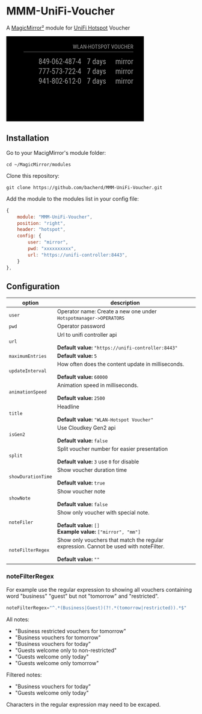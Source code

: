# MMM-UniFi-Voucher
A [MagicMirror²](https://magicmirror.builders) module for [UniFi Hotspot](https://unifi-network.ui.com/) Voucher

![Example](screenshot.jpg)

## Installation

Go to your MacigMirror's module folder:
````
cd ~/MagicMirror/modules
````

Clone this repository:
````
git clone https://github.com/bacherd/MMM-UniFi-Voucher.git
````
Add the module to the modules list in  your config file:

````javascript
{
    module: "MMM-UniFi-Voucher",
    position: "right",
    header: "hotspot",
    config: {
        user: "mirror",
        pwd: "xxxxxxxxxx",
        url: "https://unifi-controller:8443",
    }
},
````

## Configuration

|option              | description
|--------------------|------------
| `user`             | Operator name: Create a new one under `Hotspotmanager->OPERATORS`
| `pwd`              | Operator password
| `url`              | Url to unifi controller api <br><br> **Default value:** `"https://unifi-controller:8443"`
| `maximumEntries`   | **Default value:** `5`
| `updateInterval`   | How often does the content update in milliseconds. <br><br> **Default value:** `60000`
| `animationSpeed`   | Animation speed in milliseconds. <br><br> **Default value:** `2500`
| `title`            | Headline <br><br> **Default value:** `"WLAN-Hotspot Voucher"`
| `isGen2`           | Use Cloudkey Gen2 api <br><br> **Default value:** `false`
| `split`            | Split voucher number for easier presentation <br><br> **Default value:** `3` use `0` for disable      
| `showDurationTime` | Show voucher duration time <br><br> **Default value:** `true`
| `showNote`         | Show voucher note <br><br> **Default value:** `false`
| `noteFiler`        | Show only voucher with special note. <br><br> **Default value:** `[]`<br> **Example value:** `["mirror", "mm"]`
| `noteFilterRegex`  | Show only vouchers that match the regular expression. Cannot be used with noteFilter. <br><br> **Default value:** `""`

### noteFilterRegex

For example use the regular expression to showing all vouchers containing word "business" "guest" but not "tomorrow" and "restricted".

```` javascript
noteFilterRegex="^.*(Business|Guest)(?!.*(tomorrow|restricted)).*$"
````

All notes:
* "Business restricted vouchers for tomorrow"
* "Business vouchers for tomorrow"
* "Business vouchers for today"
* "Guests welcome only to non-restricted"
* "Guests welcome only today"
* "Guests welcome only tomorrow"

Filtered notes:
* "Business vouchers for today"
* "Guests welcome only today"

Characters in the regular expression may need to be excaped.


